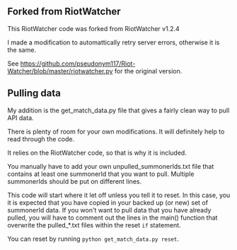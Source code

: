## Forked from RiotWatcher
This RiotWatcher code was forked from RiotWatcher v1.2.4

I made a modification to automattically retry server errors, otherwise it is the same.

See https://github.com/pseudonym117/Riot-Watcher/blob/master/riotwatcher.py for the original version.

## Pulling data
My addition is the get\_match\_data.py file that gives a fairly clean way to pull API data.

There is plenty of room for your own modifications. It will definitely help to read through the code.

It relies on the RiotWatcher code, so that is why it is included.

You manually have to add your own unpulled\_summonerIds.txt file that contains at least one summonerId that you want to pull. Multiple summonerIds should be put on different lines.

This code will start where it let off unless you tell it to reset. In this case, you it is expected that you have copied in your backed up (or new) set of summonerId data. If you won't want to pull data that you have already pulled, you will have to comment out the lines in the main() function that overwrite the pulled\_\*.txt files within the reset `if` statement.

You can reset by running `python get_match_data.py reset`.

